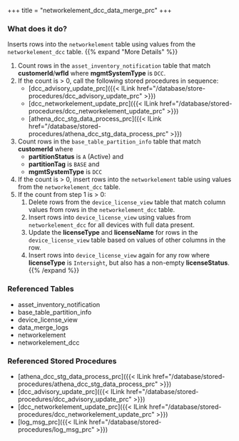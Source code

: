 +++
title = "networkelement_dcc_data_merge_prc"
+++

### What does it do?
Inserts rows into the `networkelement` table using values from the `networkelement_dcc` table.
{{% expand "More Details" %}}
1. Count rows in the `asset_inventory_notification` table that match **customerId**/**wfId** where **mgmtSystemType** is `DCC`.
2. If the count is > 0, call the following stored procedures in sequence:
   - [dcc_advisory_update_prc]({{< ILink href="/database/store-procedures/dcc_advisory_update_prc" >}})
   - [dcc_networkelement_update_prc]({{< ILink href="/database/stored-procedures/dcc_networkelement_update_prc" >}}) 
   - [athena_dcc_stg_data_process_prc]({{< ILink href="/database/stored-procedures/athena_dcc_stg_data_process_prc" >}})
3. Count rows in the `base_table_partition_info` table that match **customerId** where
   - **partitionStatus** is `A` (Active) and
   - **partitionTag** is `BASE` and
   - **mgmtSystemType** is `DCC`
4. If the count is > 0, insert rows into the `networkelement` table using values from the `networkelement_dcc` table.
5. If the count from step 1 is > 0:
   1. Delete rows from the `device_license_view` table that match column values from rows in the `networkelement_dcc` table.
   2. Insert rows into `device_license_view` using values from `networkelement_dcc` for all devices with full data present.
   3. Update the **licenseType** and **licenseName** for rows in the `device_license_view` table based on values of other columns in the row.
   4. Insert rows into `device_license_view` again for any row where **licenseType** is `Intersight`, but also has a non-empty **licenseStatus**.
{{% /expand %}}

### Referenced Tables
- asset_inventory_notification
- base_table_partition_info
- device_license_view
- data_merge_logs
- networkelement
- networkelement_dcc 

### Referenced Stored Procedures
- [athena_dcc_stg_data_process_prc]({{< ILink href="/database/stored-procedures/athena_dcc_stg_data_process_prc" >}})
- [dcc_advisory_update_prc]({{< ILink href="/database/stored-procedures/dcc_advisory_update_prc" >}}) 
- [dcc_networkelement_update_prc]({{< ILink href="/database/stored-procedures/dcc_networkelement_update_prc" >}}) 
- [log_msg_prc]({{< ILink href="/database/stored-procedures/log_msg_prc" >}})
